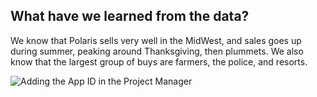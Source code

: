 ## What have we learned from the data?  

We know that Polaris sells very well in the MidWest, and sales goes up during summer, peaking around Thanksgiving, then plummets. We also know that the largest group of buys are farmers, the police, and resorts.

![Adding the App ID in the Project Manager](/_assets/images/adding-appid.png)


